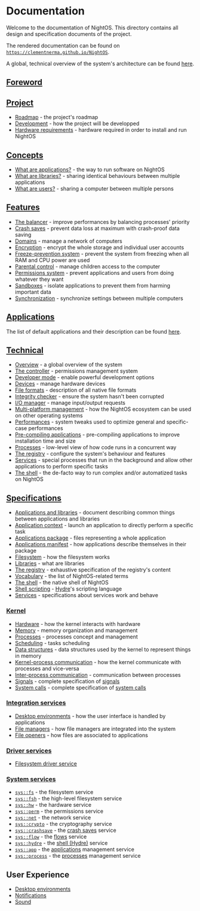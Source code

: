 # Documentation

Welcome to the documentation of NightOS. This directory contains all design and specification documents of the project.

The rendered documentation can be found on [`https://clementnerma.github.io/NightOS`](https://clementnerma.github.io/NightOS).

A global, technical overview of the system's architecture can be found [here](docs/technical/../../technical/overview.md).

## [Foreword](FOREWORD.md)

## [Project](project/README.md)

- [Roadmap](project/roadmap.md) - the project's roadmap
- [Development](project/development.md) - how the project will be developped
- [Hardware requirements](project/hw-requirements.md) - hardware required in order to install and run NightOS

## [Concepts](concepts/README.md)

- [What are applications?](concepts/applications.md) - the way to run software on NightOS
- [What are libraries?](concepts/libraries.md) - sharing identical behaviours between multiple applications
- [What are users?](concepts/users.md) - sharing a computer between multiple persons

## [Features](features/README.md)

- [The balancer](features/balancer.md) - improve performances by balancing processes' priority
- [Crash saves](features/crash-saves.md) - prevent data loss at maximum with crash-proof data saving
- [Domains](features/domains.md) - manage a network of computers
- [Encryption](features/encryption.md) - encrypt the whole storage and individual user accounts
- [Freeze-prevention system](features/freeze-prevention.md) - prevent the system from freezing when all RAM and CPU power are used
- [Parental control](features/parental-control.md) - manage children access to the computer
- [Permissions system](features/permissions.md) - prevent applications and users from doing whatever they want
- [Sandboxes](features/sandboxes.md) - isolate applications to prevent them from harming important data
- [Synchronization](features/synchronization.md) - synchronize settings between multiple computers

## [Applications](applications/README.md)

The list of default applications and their description can be found [here](applications/README.md).

## [Technical](technical/README.md)

- [Overview](technical/overview.md) - a global overview of the system
- [The controller](technical/controller.md) - permissions management system
- [Developer mode](technical/dev-mode.md) - enable powerful development options
- [Devices](technical/devices.md) - manage hardware devices
- [File formats](technical/file-formats.md) - description of all native file formats
- [Integrity checker](technical/integrity-checker.md) - ensure the system hasn't been corrupted
- [I/O manager](technical/io-manager.md) - manage input/output requests
- [Multi-platform management](technical/multi-platform.md) - how the NightOS ecosystem can be used on other operating systems
- [Performances](technical/performances.md) - system tweaks used to optimize general and specific-case performances
- [Pre-compiling applications](technical/pre-compiling.md) - pre-compiling applications to improve installation time and size
- [Processes](technical/processes.md) - low-level view of how code runs in a concurrent way
- [The registry](technical/registry.md) - configure the system's behaviour and features
- [Services](technical/services.md) - special processes that run in the background and allow other applications to perform specific tasks
- [The shell](technical/shell.md) - the de-facto way to run complex and/or automatized tasks on NightOS

## [Specifications](specs/README.md)

- [Applications and libraries](specs/applications-libraries.md) - document describing common things between applications and libraries
- [Application context](specs/applications/context.md) - launch an application to directly perform a specific task
- [Applications package](specs/applications/package.md) - files representing a whole application
- [Applications manifest](specs/applications/manifest.md) - how applications describe themselves in their package
- [Filesystem](specs/filesystem.md) - how the filesystem works
- [Libraries](specs/libraries.md) - what are libraries
- [The registry](specs/registry.md) - exhaustive specification of the registry's content
- [Vocabulary](specs/vocabulary.md) - the list of NightOS-related terms
- [The shell](specs/shell.md) - the native shell of NightOS
- [Shell scripting](specs/shell-scripting.md) - [Hydre](technical/shell.md)'s scripting language
- [Services](specs/services.md) - specifications about services work and behave

### [Kernel](specs/kernel/README.md)

- [Hardware](specs/kernel/hardware.md) - how the kernel interacts with hardware
- [Memory](specs/kernel/memory.md) - memory organization and management
- [Processes](specs/kernel/processes.md) - processes concept and management
- [Scheduling](specs/kernel/scheduling.md) - tasks scheduling
- [Data structures](specs/kernel/data-structures.md) - data structures used by the kernel to represent things in memory
- [Kernel-process communication](specs/kernel/kpc.md) - how the kernel communicate with processes and vice-versa
- [Inter-process communication](specs/kernel/ipc.md) - communication between processes
- [Signals](specs/kernel/signals.md) - complete specification of [signals](specs/kernel/kpc.md)
- [System calls](specs/kernel/syscalls.md) - complete specification of [system calls](specs/kernel/kpc.md)

### [Integration services](specs/services/integration/README.md)

- [Desktop environments](specs/services/integration/desktop-environments.md) - how the user interface is handled by applications
- [File managers](specs/services/integration/file-managers.md) - how file managers are integrated into the system
- [File openers](specs/services/integration/file-openers.md) - how files are associated to applications

### [Driver services](specs/services/drivers/README.md)

- [Filesystem driver service](specs/services/drivers/filesystem.md)

### [System services](specs/services/system/README.md)

- [`sys::fs`](specs/services/system/fs.md) - the filesystem service
- [`sys::fsh`](specs/services/system/fsh.md) - the high-level filesystem service
- [`sys::hw`](specs/services/system/hw.md) - the hardware service
- [`sys::perm`](specs/services/system/perm.md) - the permissions service
- [`sys::net`](specs/services/system/net.md) - the network service
- [`sys::crypto`](specs/services/system/crypto.md) - the cryptography service
- [`sys::crashsave`](specs/services/system/crashsave.md) - the [crash saves](features/crash-saves.md) service
- [`sys::flow`](specs/services/system/flow.md) - the [flows](specs/filesystem.md#flows) service
- [`sys::hydre`](specs/services/system/hydre.md) - the [shell (Hydre)](specs/shell.md) service
- [`sys::app`](specs/services/system/app.md) - the [applications](concepts/applications.md) management service
- [`sys::process`](specs/services/system/process.md) - the [processes](technical/processes.md) management service

## User Experience

- [Desktop environments](ux/desktop-environment.md)
- [Notifications](ux/notifications.md)
- [Sound](ux/sound.md)